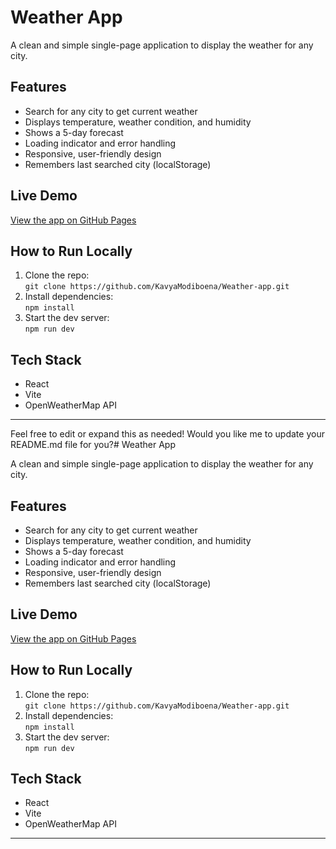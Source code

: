 # Weather App

A clean and simple single-page application to display the weather for any city.

## Features

- Search for any city to get current weather
- Displays temperature, weather condition, and humidity
- Shows a 5-day forecast
- Loading indicator and error handling
- Responsive, user-friendly design
- Remembers last searched city (localStorage)

## Live Demo

[View the app on GitHub Pages](https://KavyaModiboena.github.io/Weather-app)

## How to Run Locally

1. Clone the repo:  
   `git clone https://github.com/KavyaModiboena/Weather-app.git`
2. Install dependencies:  
   `npm install`
3. Start the dev server:  
   `npm run dev`

## Tech Stack

- React
- Vite
- OpenWeatherMap API

---

Feel free to edit or expand this as needed! Would you like me to update your README.md file for you?# Weather App

A clean and simple single-page application to display the weather for any city.

## Features

- Search for any city to get current weather
- Displays temperature, weather condition, and humidity
- Shows a 5-day forecast
- Loading indicator and error handling
- Responsive, user-friendly design
- Remembers last searched city (localStorage)

## Live Demo

[View the app on GitHub Pages](https://KavyaModiboena.github.io/Weather-app)

## How to Run Locally

1. Clone the repo:  
   `git clone https://github.com/KavyaModiboena/Weather-app.git`
2. Install dependencies:  
   `npm install`
3. Start the dev server:  
   `npm run dev`

## Tech Stack

- React
- Vite
- OpenWeatherMap API

---
